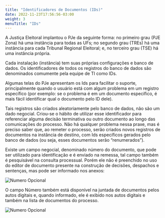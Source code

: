 ```yaml
---
title: "Identificadores de Documentos (IDs)"
date: 2022-11-23T17:56:56-03:00
weight: 3
menuTitle: "IDs"
---
```


A Justiça Eleitoral implantou o PJe da seguinte forma: no primeiro grau (PJE Zona) há uma instância para todas as UFs; no segundo grau (TREs) há uma instância para cada Tribunal Regional Eleitoral; e, no terceiro grau (TSE) há uma instância própria.

Cada instalação (instância) tem suas próprias configurações e banco de dados. Os identificadores de todos os registros do banco de dados são denominados comumente pela equipe de TI como IDs. 

Algumas telas do PJe apresentam os Ids para facilitar o suporte, principalmente quando o usuário está com algum problema em um registro específico (por exemplo: se o problema é em um documento específico, é mais fácil identificar qual o documento pelo ID dele).

Tais registros são criados aleatoriamente pelo banco de dados, não são um dado negocial. Criou-se o hábito de utilizar esse identificador para referenciar alguma decisão terminativa ou outro documento ao longo das comunicações do processo. Não há qualquer problema nessa praxe, mas é preciso saber que, ao remeter o processo, serão criados novos registros de documentos na instância de destino, com Ids específicos gerados pelo banco de dados (ou seja, esses documentos serão “renumerados”).

Existe um campo negocial, denominado número do documento, que pode ser utilizado para identificação e é enviado na remessa, tal campo também é pesquisável na consulta processual. Porém ele não é preenchido no uso do editor de documento presente na construção de decisões, despachos e sentenças, mas pode ser informado nos anexos:

![Numero Opcional](/imagens/numero_opcional.jpg)

O campo Número também está disponível na juntada de documentos pelos autos digitais e, quando informado, ele é exibido nos autos digitais e também na lista de documentos do processo.

![Numero Opcional](/imagens/numero_opcional_2.png)